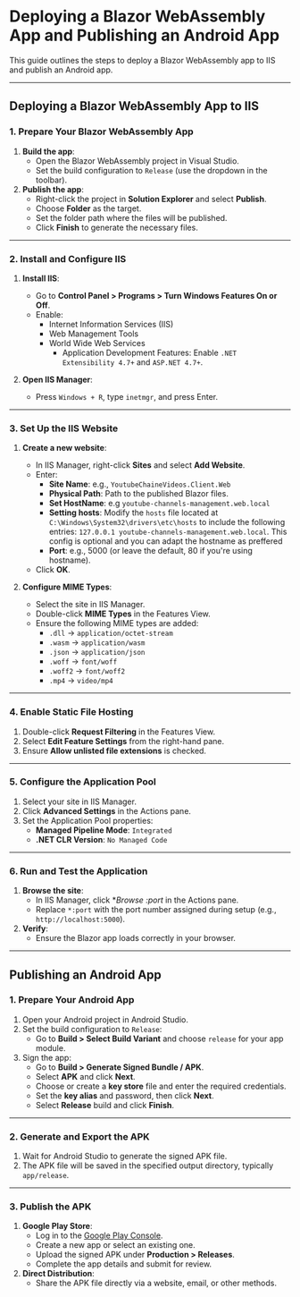 # Deploying a Blazor WebAssembly App and Publishing an Android App

This guide outlines the steps to deploy a Blazor WebAssembly app to IIS and publish an Android app.

---

## Deploying a Blazor WebAssembly App to IIS

### 1. Prepare Your Blazor WebAssembly App
1. **Build the app**:
   - Open the Blazor WebAssembly project in Visual Studio.
   - Set the build configuration to `Release` (use the dropdown in the toolbar).
2. **Publish the app**:
   - Right-click the project in **Solution Explorer** and select **Publish**.
   - Choose **Folder** as the target.
   - Set the folder path where the files will be published.
   - Click **Finish** to generate the necessary files.

---

### 2. Install and Configure IIS
1. **Install IIS**:
   - Go to **Control Panel > Programs > Turn Windows Features On or Off**.
   - Enable:
     - Internet Information Services (IIS)
     - Web Management Tools
     - World Wide Web Services
       - Application Development Features: Enable `.NET Extensibility 4.7+` and `ASP.NET 4.7+`.

2. **Open IIS Manager**:
   - Press `Windows + R`, type `inetmgr`, and press Enter.

---

### 3. Set Up the IIS Website
1. **Create a new website**:
   - In IIS Manager, right-click **Sites** and select **Add Website**.
   - Enter:
     - **Site Name**: e.g., `YoutubeChaineVideos.Client.Web`
     - **Physical Path**: Path to the published Blazor files.
     - **Set HostName**: e.g `youtube-channels-management.web.local`
     - **Setting hosts**: Modify the `hosts` file located at `C:\Windows\System32\drivers\etc\hosts` to include the following entries: `127.0.0.1 youtube-channels-management.web.local`. This config is optional and you can adapt the hostname as preffered
     - **Port**: e.g., 5000 (or leave the default, 80 if you're using hostname).
   - Click **OK**.

2. **Configure MIME Types**:
   - Select the site in IIS Manager.
   - Double-click **MIME Types** in the Features View.
   - Ensure the following MIME types are added:
     - `.dll` -> `application/octet-stream`
     - `.wasm` -> `application/wasm`
     - `.json` -> `application/json`
     - `.woff` -> `font/woff`
     - `.woff2` -> `font/woff2`
     - `.mp4` -> `video/mp4`

---

### 4. Enable Static File Hosting
1. Double-click **Request Filtering** in the Features View.
2. Select **Edit Feature Settings** from the right-hand pane.
3. Ensure **Allow unlisted file extensions** is checked.

---

### 5. Configure the Application Pool
1. Select your site in IIS Manager.
2. Click **Advanced Settings** in the Actions pane.
3. Set the Application Pool properties:
   - **Managed Pipeline Mode**: `Integrated`
   - **.NET CLR Version**: `No Managed Code`

---

### 6. Run and Test the Application
1. **Browse the site**:
   - In IIS Manager, click **Browse *:port** in the Actions pane.
   - Replace `*:port` with the port number assigned during setup (e.g., `http://localhost:5000`).
2. **Verify**:
   - Ensure the Blazor app loads correctly in your browser.

---

## Publishing an Android App

### 1. Prepare Your Android App
1. Open your Android project in Android Studio.
2. Set the build configuration to `Release`:
   - Go to **Build > Select Build Variant** and choose `release` for your app module.
3. Sign the app:
   - Go to **Build > Generate Signed Bundle / APK**.
   - Select **APK** and click **Next**.
   - Choose or create a **key store** file and enter the required credentials.
   - Set the **key alias** and password, then click **Next**.
   - Select **Release** build and click **Finish**.

---

### 2. Generate and Export the APK
1. Wait for Android Studio to generate the signed APK file.
2. The APK file will be saved in the specified output directory, typically `app/release`.

---

### 3. Publish the APK
1. **Google Play Store**:
   - Log in to the [Google Play Console](https://play.google.com/console).
   - Create a new app or select an existing one.
   - Upload the signed APK under **Production > Releases**.
   - Complete the app details and submit for review.
2. **Direct Distribution**:
   - Share the APK file directly via a website, email, or other methods.
